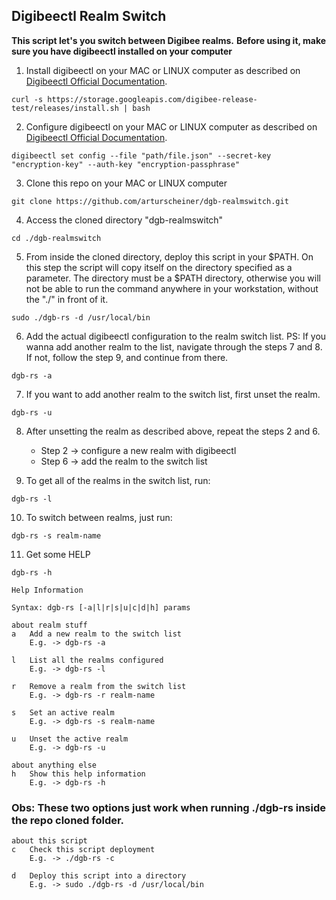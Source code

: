 ## Digibeectl Realm Switch

**This script let's you switch between Digibee realms.**
**Before using it, make sure you have digibeectl installed on your computer**



1) Install digibeectl on your MAC or LINUX computer as described on [Digibeectl Official Documentation](https://intercom.help/godigibee/en/articles/5214735-digibeectl-use-guide).
```
curl -s https://storage.googleapis.com/digibee-release-test/releases/install.sh | bash
```
2) Configure digibeectl on your MAC or LINUX computer as described on [Digibeectl Official Documentation](https://intercom.help/godigibee/en/articles/5214735-digibeectl-use-guide).
```
digibeectl set config --file "path/file.json" --secret-key "encryption-key" --auth-key "encryption-passphrase"
```
3) Clone this repo on your MAC or LINUX computer
```
git clone https://github.com/arturscheiner/dgb-realmswitch.git
```
4) Access the cloned directory "dgb-realmswitch"
```
cd ./dgb-realmswitch
```
5) From inside the cloned directory, deploy this script in your $PATH. On this step the script will copy itself on the directory specified as a parameter. The directory must be a $PATH directory, otherwise you will not be able to run the command anywhere in your workstation, without the "./" in front of it.
```
sudo ./dgb-rs -d /usr/local/bin
```
6) Add the actual digibeectl configuration to the realm switch list. PS: If you wanna add another realm to the list, navigate through the steps 7 and 8. If not, follow the step 9, and continue from there.
```
dgb-rs -a
```
7) If you want to add another realm to the switch list, first unset the realm.
```
dgb-rs -u
```
8) After unsetting the realm as described above, repeat the steps 2 and 6.
   - Step 2 -> configure a new realm with digibeectl
   - Step 6 -> add the realm to the switch list
   
9) To get all of the realms in the switch list, run:
```
dgb-rs -l
```
10)  To switch between realms, just run:
```
dgb-rs -s realm-name
```
11) Get some HELP
```
dgb-rs -h
```

```
Help Information

Syntax: dgb-rs [-a|l|r|s|u|c|d|h] params

about realm stuff
a	Add a new realm to the switch list
	E.g. -> dgb-rs -a

l	List all the realms configured
	E.g. -> dgb-rs -l

r	Remove a realm from the switch list
	E.g. -> dgb-rs -r realm-name

s	Set an active realm
	E.g. -> dgb-rs -s realm-name

u	Unset the active realm
	E.g. -> dgb-rs -u

about anything else
h	Show this help information
	E.g. -> dgb-rs -h
```

### Obs: These two options just work when running ./dgb-rs inside the repo cloned folder.

```
about this script
c	Check this script deployment
	E.g. -> ./dgb-rs -c

d	Deploy this script into a directory
	E.g. -> sudo ./dgb-rs -d /usr/local/bin
```